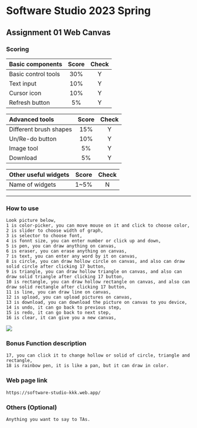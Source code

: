 # Software Studio 2023 Spring
## Assignment 01 Web Canvas


### Scoring

| **Basic components**                             | **Score** | **Check** |
| :----------------------------------------------- | :-------: | :-------: |
| Basic control tools                              | 30%       | Y         |
| Text input                                       | 10%       | Y         |
| Cursor icon                                      | 10%       | Y         |
| Refresh button                                   | 5%       | Y         |

| **Advanced tools**                               | **Score** | **Check** |
| :----------------------------------------------- | :-------: | :-------: |
| Different brush shapes                           | 15%       | Y         |
| Un/Re-do button                                  | 10%       | Y         |
| Image tool                                       | 5%        | Y         |
| Download                                         | 5%        | Y         |

| **Other useful widgets**                         | **Score** | **Check** |
| :----------------------------------------------- | :-------: | :-------: |
| Name of widgets                                  | 1~5%     | N         |


---

### How to use 

    Look picture below, 
    1 is color-picker, you can move mouse on it and click to choose color,
    2 is slider to choose width of graph,
    3 is selector to choose font,
    4 is fonnt size, you can enter number or click up and down,
    5 is pen, you can draw anything on canvas,
    6 is eraser, you can erase anything on canvas,
    7 is text, you can enter any word by it on canvas,
    8 is circle, you can draw hollow circle on canvas, and also can draw solid circle after clicking 17 button,
    9 is triangle, you can draw hollow triangle on canvas, and also can draw solid triangle after clicking 17 button,
    10 is rectangle, you can draw hollow rectangle on canvas, and also can draw solid rectangle after clicking 17 button,
    11 is line, you can draw line on canvas,
    12 is upload, you can upload pictures on canvas,
    13 is download, you can download the picture on canvas to you device,
    14 is undo, it can go back to previous step,
    15 is redo, it can go back to next step,
    16 is clear, it can give you a new canvas,
    
![](https://i.imgur.com/I7R8JkG.jpg)

### Bonus Function description

    17, you can click it to change hollow or solid of circle, triangle and rectangle,
    18 is rainbow pen, it is like a pan, but it can draw in color.

### Web page link

    https://software-studio-kkk.web.app/

### Others (Optional)

    Anything you want to say to TAs.